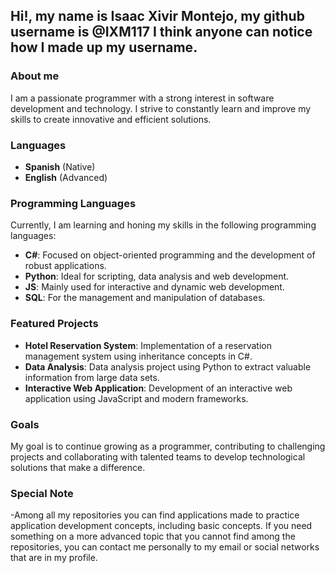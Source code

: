 ## Hi!, my name is Isaac Xivir Montejo, my github username is @IXM117 I think anyone can notice how I made up my username.

### About me
I am a passionate programmer with a strong interest in software development and technology. I strive to constantly learn and improve my skills to create innovative and efficient solutions.

### Languages
- **Spanish** (Native)
- **English** (Advanced)

### Programming Languages
Currently, I am learning and honing my skills in the following programming languages:
- **C#**: Focused on object-oriented programming and the development of robust applications.
- **Python**: Ideal for scripting, data analysis and web development.
- **JS**: Mainly used for interactive and dynamic web development.
- **SQL**: For the management and manipulation of databases.

### Featured Projects
- **Hotel Reservation System**: Implementation of a reservation management system using inheritance concepts in C#.
- **Data Analysis**: Data analysis project using Python to extract valuable information from large data sets.
- **Interactive Web Application**: Development of an interactive web application using JavaScript and modern frameworks.

### Goals
My goal is to continue growing as a programmer, contributing to challenging projects and collaborating with talented teams to develop technological solutions that make a difference.

### Special Note
-Among all my repositories you can find applications made to practice application development concepts, including basic concepts. If you need something on a more advanced topic that you 
cannot find among the repositories, you can contact me personally to my email or social networks that are in my profile.
